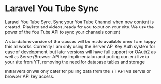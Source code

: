 # Laravel You Tube Sync
Laravel You Tube Sync. Sync your You Tube Channel when new content is created. Playlists and videos, ready for you to put on your site. We use the power of the You Tube API to sync your channels content 

A standalone version of the classes will be made available once I am happy this all works. Currently I am only using the Server API Key Auth system for ease of development, but later versions will have full support for OAuth2 as well as Server/Browser API key implimentaion and pulling content live to your site from YT, removing the need for database tables and storage.

Initial version will only cater for pulling data from the YT API via server or browser API key access.
